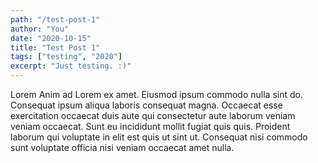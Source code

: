 ```yaml
---
path: "/test-post-1"
author: "You"
date: "2020-10-15"
title: "Test Post 1"
tags: ["testing", "2020"]
excerpt: "Just testing. :)"
---
```


Lorem Anim ad Lorem ex amet. Eiusmod ipsum commodo nulla sint do. Consequat ipsum aliqua laboris consequat magna. Occaecat esse exercitation occaecat duis aute qui consectetur aute laborum veniam veniam occaecat. Sunt eu incididunt mollit fugiat quis quis. Proident laborum qui voluptate in elit est quis ut sint ut. Consequat nisi commodo sunt voluptate officia nisi veniam occaecat amet nulla.
